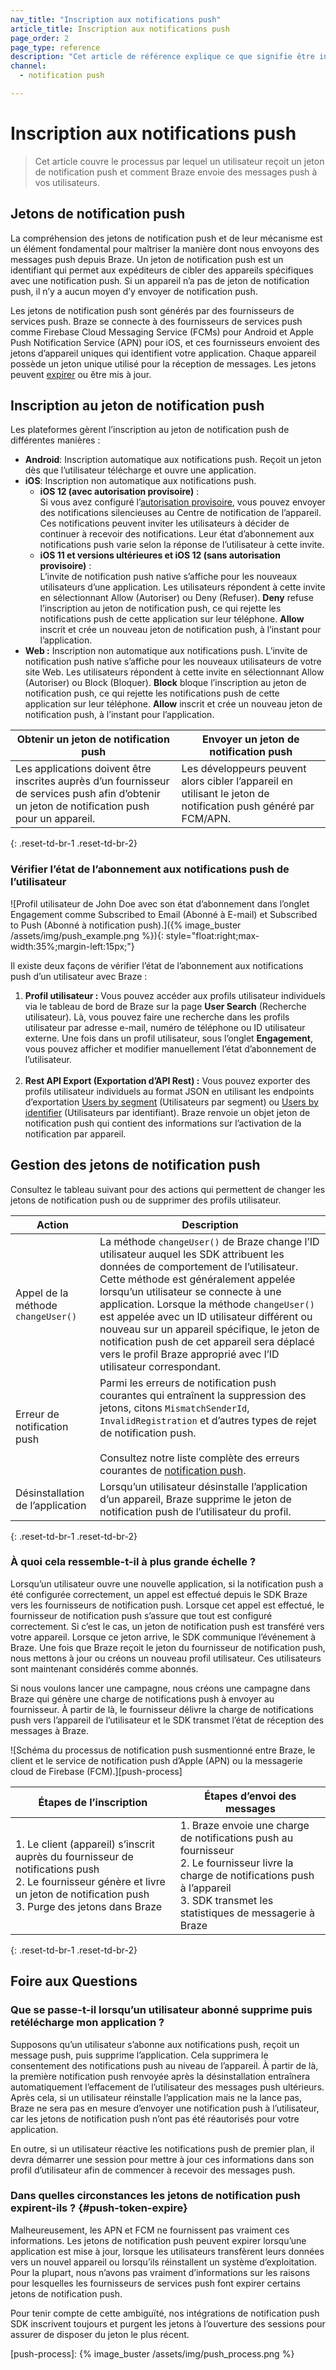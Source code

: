 ```yaml
---
nav_title: "Inscription aux notifications push"
article_title: Inscription aux notifications push
page_order: 2
page_type: reference
description: "Cet article de référence explique ce que signifie être inscrit aux notifications push et comment nous envoyons des messages push et nous traitons les jetons de notification push dans Braze."
channel:
  - notification push

---
```


# Inscription aux notifications push

> Cet article couvre le processus par lequel un utilisateur reçoit un jeton de notification push et comment Braze envoie des messages push à vos utilisateurs.

## Jetons de notification push

La compréhension des jetons de notification push et de leur mécanisme est un élément fondamental pour maîtriser la manière dont nous envoyons des messages push depuis Braze. Un jeton de notification push est un identifiant qui permet aux expéditeurs de cibler des appareils spécifiques avec une notification push. Si un appareil n’a pas de jeton de notification push, il n’y a aucun moyen d’y envoyer de notification push.

Les jetons de notification push sont générés par des fournisseurs de services push. Braze se connecte à des fournisseurs de services push comme Firebase Cloud Messaging Service (FCMs) pour Android et Apple Push Notification Service (APN) pour iOS, et ces fournisseurs envoient des jetons d’appareil uniques qui identifient votre application. Chaque appareil possède un jeton unique utilisé pour la réception de messages. Les jetons peuvent [expirer](#push-token-expire) ou être mis à jour.

## Inscription au jeton de notification push

Les plateformes gèrent l’inscription au jeton de notification push de différentes manières :

- **Android**: Inscription automatique aux notifications push. Reçoit un jeton dès que l’utilisateur télécharge et ouvre une application.
- **iOS**: Inscription non automatique aux notifications push.
    - **iOS 12 (avec autorisation provisoire)** : <br>Si vous avez configuré l’[autorisation provisoire]({{site.baseurl}}/user_guide/message_building_by_channel/push/ios/notification_options/#provisional-push), vous pouvez envoyer des notifications silencieuses au Centre de notification de l’appareil. Ces notifications peuvent inviter les utilisateurs à décider de continuer à recevoir des notifications. Leur état d’abonnement aux notifications push varie selon la réponse de l’utilisateur à cette invite. 
    - **iOS 11 et versions ultérieures et iOS 12 (sans autorisation provisoire)** : <br>L’invite de notification push native s’affiche pour les nouveaux utilisateurs d’une application. Les utilisateurs répondent à cette invite en sélectionnant Allow (Autoriser) ou Deny (Refuser). **Deny** refuse l’inscription au jeton de notification push, ce qui rejette les notifications push de cette application sur leur téléphone. **Allow** inscrit et crée un nouveau jeton de notification push, à l’instant pour l’application.
- **Web :** Inscription non automatique aux notifications push. L’invite de notification push native s’affiche pour les nouveaux utilisateurs de votre site Web. Les utilisateurs répondent à cette invite en sélectionnant Allow (Autoriser) ou Block (Bloquer). **Block** bloque l’inscription au jeton de notification push, ce qui rejette les notifications push de cette application sur leur téléphone. **Allow** inscrit et crée un nouveau jeton de notification push, à l’instant pour l’application.

| Obtenir un jeton de notification push | Envoyer un jeton de notification push |
| ---------------- | ----------------- |
| Les applications doivent être inscrites auprès d’un fournisseur de services push afin d’obtenir un jeton de notification push pour un appareil. | Les développeurs peuvent alors cibler l’appareil en utilisant le jeton de notification push généré par FCM/APN.|
{: .reset-td-br-1 .reset-td-br-2}

### Vérifier l’état de l’abonnement aux notifications push de l’utilisateur

![Profil utilisateur de John Doe avec son état d’abonnement dans l’onglet Engagement comme Subscribed to Email (Abonné à E-mail) et Subscribed to Push (Abonné à notification push).]({% image_buster /assets/img/push_example.png %}){: style="float:right;max-width:35%;margin-left:15px;"}

Il existe deux façons de vérifier l’état de l’abonnement aux notifications push d’un utilisateur avec Braze :

1. **Profil utilisateur :** Vous pouvez accéder aux profils utilisateur individuels via le tableau de bord de Braze sur la page **User Search** (Recherche utilisateur). Là, vous pouvez faire une recherche dans les profils utilisateur par adresse e-mail, numéro de téléphone ou ID utilisateur externe. Une fois dans un profil utilisateur, sous l’onglet **Engagement**, vous pouvez afficher et modifier manuellement l’état d’abonnement de l’utilisateur. <br><br>
2. **Rest API Export (Exportation d’API Rest) :** Vous pouvez exporter des profils utilisateur individuels au format JSON en utilisant les endpoints d’exportation [Users by segment][segment] (Utilisateurs par segment) ou [Users by identifier][identifier] (Utilisateurs par identifiant). Braze renvoie un objet jeton de notification push qui contient des informations sur l’activation de la notification par appareil.

## Gestion des jetons de notification push

Consultez le tableau suivant pour des actions qui permettent de changer les jetons de notification push ou de supprimer des profils utilisateur. 

| Action | Description |
| ------ | ----------- |
| Appel de la méthode `changeUser()` | La méthode `changeUser()` de Braze change l’ID utilisateur auquel les SDK attribuent les données de comportement de l’utilisateur. Cette méthode est généralement appelée lorsqu’un utilisateur se connecte à une application. Lorsque la méthode `changeUser()` est appelée avec un ID utilisateur différent ou nouveau sur un appareil spécifique, le jeton de notification push de cet appareil sera déplacé vers le profil Braze approprié avec l’ID utilisateur correspondant. |
| Erreur de notification push | Parmi les erreurs de notification push courantes qui entraînent la suppression des jetons, citons `MismatchSenderId`, `InvalidRegistration` et d’autres types de rejet de notification push. <br><br>Consultez notre liste complète des erreurs courantes de [notification push][errors]. |
| Désinstallation de l’application | Lorsqu’un utilisateur désinstalle l’application d’un appareil, Braze supprime le jeton de notification push de l’utilisateur du profil. |
{: .reset-td-br-1 .reset-td-br-2}

### À quoi cela ressemble-t-il à plus grande échelle ?

Lorsqu’un utilisateur ouvre une nouvelle application, si la notification push a été configurée correctement, un appel est effectué depuis le SDK Braze vers les fournisseurs de notification push. Lorsque cet appel est effectué, le fournisseur de notification push s’assure que tout est configuré correctement. Si c’est le cas, un jeton de notification push est transféré vers votre appareil. Lorsque ce jeton arrive, le SDK communique l’événement à Braze. Une fois que Braze reçoit le jeton du fournisseur de notification push, nous mettons à jour ou créons un nouveau profil utilisateur. Ces utilisateurs sont maintenant considérés comme abonnés.

Si nous voulons lancer une campagne, nous créons une campagne dans Braze qui génère une charge de notifications push à envoyer au fournisseur. À partir de là, le fournisseur délivre la charge de notifications push vers l’appareil de l’utilisateur et le SDK transmet l’état de réception des messages à Braze.

![Schéma du processus de notification push susmentionné entre Braze, le client et le service de notification push d’Apple (APN) ou la messagerie cloud de Firebase (FCM).][push-process]

| Étapes de l’inscription | Étapes d’envoi des messages |
| ------------------ | --------------- |
| 1. Le client (appareil) s’inscrit auprès du fournisseur de notifications push<br>2. Le fournisseur génère et livre un jeton de notification push<br>3. Purge des jetons dans Braze |1. Braze envoie une charge de notifications push au fournisseur<br>2. Le fournisseur livre la charge de notifications push à l’appareil<br>3. SDK transmet les statistiques de messagerie à Braze |
{: .reset-td-br-1 .reset-td-br-2}

## Foire aux Questions

### Que se passe-t-il lorsqu’un utilisateur abonné supprime puis retélécharge mon application ?

Supposons qu’un utilisateur s’abonne aux notifications push, reçoit un message push, puis supprime l’application. Cela supprimera le consentement des notifications push au niveau de l’appareil. À partir de là, la première notification push renvoyée après la désinstallation entraînera automatiquement l’effacement de l’utilisateur des messages push ultérieurs. Après cela, si un utilisateur réinstalle l’application mais ne la lance pas, Braze ne sera pas en mesure d’envoyer une notification push à l’utilisateur, car les jetons de notification push n’ont pas été réautorisés pour votre application.

En outre, si un utilisateur réactive les notifications push de premier plan, il devra démarrer une session pour mettre à jour ces informations dans son profil d’utilisateur afin de commencer à recevoir des messages push.

### Dans quelles circonstances les jetons de notification push expirent-ils ? {#push-token-expire}

Malheureusement, les APN et FCM ne fournissent pas vraiment ces informations. Les jetons de notification push peuvent expirer lorsqu’une application est mise à jour, lorsque les utilisateurs transfèrent leurs données vers un nouvel appareil ou lorsqu’ils réinstallent un système d’exploitation. Pour la plupart, nous n’avons pas vraiment d’informations sur les raisons pour lesquelles les fournisseurs de services push font expirer certains jetons de notification push.

Pour tenir compte de cette ambiguïté, nos intégrations de notification push SDK inscrivent toujours et purgent les jetons à l’ouverture des sessions pour assurer de disposer du jeton le plus récent.


[errors]: {{site.baseurl}}/help/help_articles/push/push_error_codes/#push-bounced-mismatchsenderid
[identifier]: {{site.baseurl}}/api/endpoints/export/user_data/post_users_identifier/
[segment]: {{site.baseurl}}/api/endpoints/export/user_data/post_users_segment/
[push-process]: {% image_buster /assets/img/push_process.png %}
